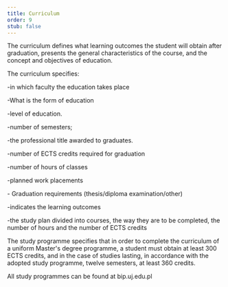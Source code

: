 ```yaml
---
title: Curriculum
order: 9
stub: false
---
```

The curriculum defines what learning outcomes the student will obtain after graduation, presents the general characteristics of the course, and the concept and objectives of education.

The curriculum specifies:

\-in which faculty the education takes place

\-What is the form of education

\-level of education.

\-number of semesters;

\-the professional title awarded to graduates.

\-number of ECTS credits required for graduation

\-number of hours of classes

\-planned work placements

\- Graduation requirements (thesis/diploma examination/other)

\-indicates the learning outcomes

\-the study plan divided into courses, the way they are to be completed, the number of hours and the number of ECTS credits

The study programme specifies that in order to complete the curriculum of a uniform Master's degree programme, a student must obtain at least 300 ECTS credits, and in the case of studies lasting, in accordance with the adopted study programme, twelve semesters, at least 360 credits.

All study programmes can be found at bip.uj.edu.pl